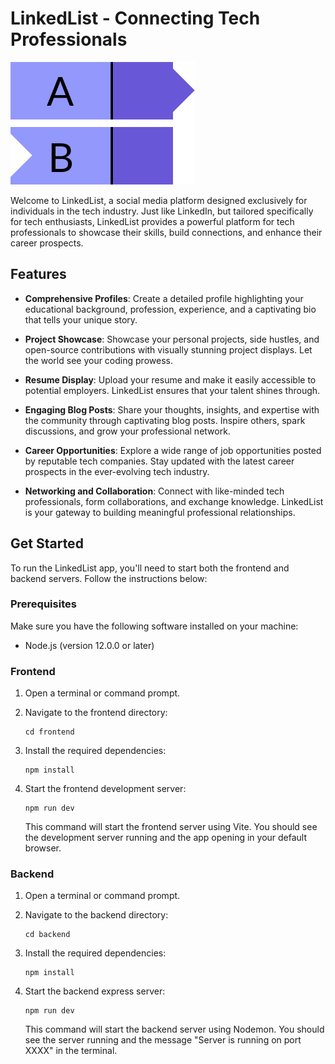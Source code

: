 # LinkedList - Connecting Tech Professionals

![LinkedList Logo](frontend/src/assets/IconLight.svg)

Welcome to LinkedList, a social media platform designed exclusively for individuals in the tech industry. Just like LinkedIn, but tailored specifically for tech enthusiasts, LinkedList provides a powerful platform for tech professionals to showcase their skills, build connections, and enhance their career prospects.

## Features

- **Comprehensive Profiles**: Create a detailed profile highlighting your educational background, profession, experience, and a captivating bio that tells your unique story.

- **Project Showcase**: Showcase your personal projects, side hustles, and open-source contributions with visually stunning project displays. Let the world see your coding prowess.

- **Resume Display**: Upload your resume and make it easily accessible to potential employers. LinkedList ensures that your talent shines through.

- **Engaging Blog Posts**: Share your thoughts, insights, and expertise with the community through captivating blog posts. Inspire others, spark discussions, and grow your professional network.

- **Career Opportunities**: Explore a wide range of job opportunities posted by reputable tech companies. Stay updated with the latest career prospects in the ever-evolving tech industry.

- **Networking and Collaboration**: Connect with like-minded tech professionals, form collaborations, and exchange knowledge. LinkedList is your gateway to building meaningful professional relationships.

## Get Started

To run the LinkedList app, you'll need to start both the frontend and backend servers. Follow the instructions below:

### Prerequisites

Make sure you have the following software installed on your machine:

- Node.js (version 12.0.0 or later)

### Frontend

1. Open a terminal or command prompt.

2. Navigate to the frontend directory:

   ```shell
   cd frontend
   ```
3. Install the required dependencies:
    ```shell
    npm install
    ```
4. Start the frontend development server:
    ```shell
    npm run dev
    ```

    This command will start the frontend server using Vite. You should see the development server running and the app opening in your default browser.

### Backend

1. Open a terminal or command prompt.

2. Navigate to the backend directory:

   ```shell
   cd backend
   ```
3. Install the required dependencies:
    ```shell
    npm install
    ```
4. Start the backend express server:
    ```shell
    npm run dev
    ```

    This command will start the backend server using Nodemon. You should see the server running and the message "Server is running on port XXXX" in the terminal.
